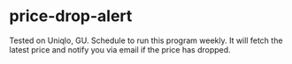 # price-drop-alert

Tested on Uniqlo, GU.
Schedule to run this program weekly. It will fetch the latest price and notify you via email if the price has dropped.

